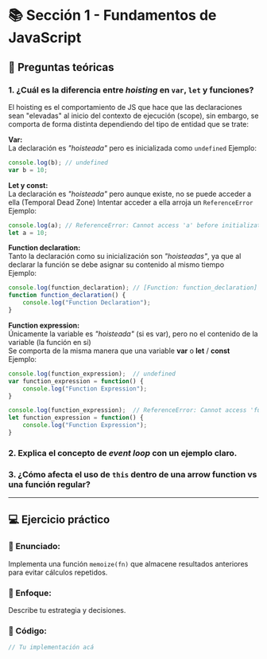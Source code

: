 # 📚 Sección 1 - Fundamentos de JavaScript

## 🧠 Preguntas teóricas

### 1. ¿Cuál es la diferencia entre *hoisting* en `var`, `let` y funciones?
El hoisting es el comportamiento de JS que hace que las declaraciones sean "elevadas" al inicio del contexto de ejecución (scope), sin embargo, se comporta de forma distinta dependiendo del tipo de entidad que se trate:

**Var:**  
La declaración es *"hoisteada"* pero es inicializada como `undefined`
Ejemplo: 
```js
console.log(b); // undefined
var b = 10;
```
**Let y const:**  
La declaración es *"hoisteada"* pero aunque existe, no se puede acceder a ella (Temporal Dead Zone)
Intentar acceder a ella arroja un `ReferenceError`  
Ejemplo:
```js
console.log(a); // ReferenceError: Cannot access 'a' before initialization
let a = 10;
```
**Function declaration:**  
Tanto la declaración como su inicialización son *"hoisteadas"*, ya que al declarar la función se debe asignar su contenido al mismo tiempo  
Ejemplo:
```js
console.log(function_declaration); // [Function: function_declaration] -> Funciona correctamente
function function_declaration() {
    console.log("Function Declaration");
}
```
**Function expression:**  
Únicamente la variable es *"hoisteada"* (si es var), pero no el contenido de la variable (la función en si)  
Se comporta de la misma manera que una variable **var** o **let** / **const**  
Ejemplo: 
```js
console.log(function_expression);  // undefined
var function_expression = function() {
    console.log("Function Expression");
}

console.log(function_expression);  // ReferenceError: Cannot access 'function_expression' before initialization
let function_expression = function() {
    console.log("Function Expression");
}
```

### 2. Explica el concepto de *event loop* con un ejemplo claro.

### 3. ¿Cómo afecta el uso de `this` dentro de una arrow function vs una función regular?

---

## 💻 Ejercicio práctico

### 🔹 Enunciado:
Implementa una función `memoize(fn)` que almacene resultados anteriores para evitar cálculos repetidos.

### 🔹 Enfoque:
Describe tu estrategia y decisiones.

### 🔹 Código:
```js
// Tu implementación acá
